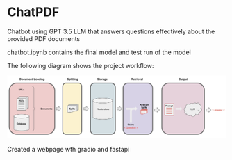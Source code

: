 # ChatPDF
Chatbot using GPT 3.5 LLM that answers questions effectively about the provided PDF documents

chatbot.ipynb contains the final model and test run of the model

The following diagram shows the project workflow:

![alt text](./workflow.jpeg)

Created a webpage wth gradio and fastapi